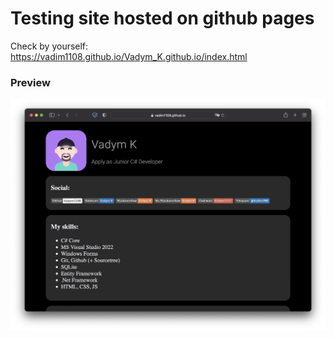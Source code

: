 # Testing site hosted on github pages
Check by yourself: https://vadim1108.github.io/Vadym_K.github.io/index.html

### Preview

![Img here](https://github.com/Vadim1108/Vadym_K.github.io/blob/main/readme_src/preview2.png)


